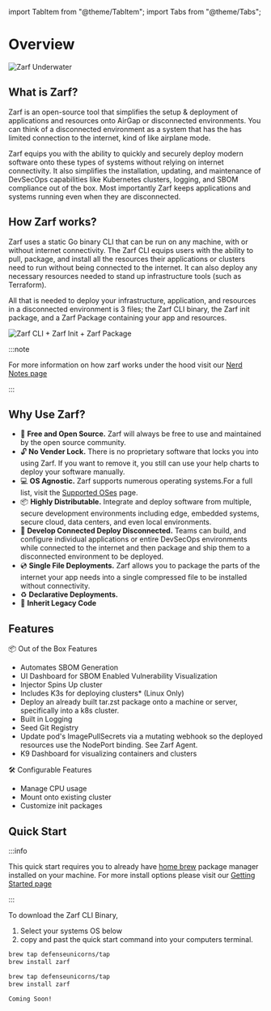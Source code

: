 import TabItem from "@theme/TabItem";
import Tabs from "@theme/Tabs";

# Overview

![Zarf Underwater](.images/Zarf%20Left%20Underwater%20-%20Behind%20rock.svg)

## What is Zarf?

Zarf is an open-source tool that simplifies the setup & deployment of applications and resources onto AirGap or disconnected environments. You can think of a disconnected environment as a system that has the has limited connection to the internet, kind of like airplane mode.

Zarf equips you with the ability to quickly and securely deploy modern software onto these types of systems without relying on internet connectivity. It also simplifies the installation, updating, and maintenance of DevSecOps capabilities like Kubernetes clusters, logging, and SBOM compliance out of the box. Most importantly Zarf keeps applications and systems running even when they are disconnected.

## How Zarf works?

Zarf uses a static Go binary CLI that can be run on any machine, with or without internet connectivity. The Zarf CLI equips users with the ability to pull, package, and install all the resources their applications or clusters need to run without being connected to the internet. It can also deploy any necessary resources needed to stand up infrastructure tools (such as Terraform).

All that is needed to deploy your infrastructure, application, and resources in a disconnected environment is 3 files; the Zarf CLI binary, the Zarf init package, and a Zarf Package containing your app and resources.

![Zarf CLI + Zarf Init + Zarf Package](.images/Zarf%20Files%20-%20%203%20Bubbles.svg)

:::note

For more information on how zarf works under the hood visit our [Nerd Notes page](./6-developer-guide/3-nerd-notes.md)

:::

## Why Use Zarf?

- 💸 **Free and Open Source.** Zarf will always be free to use and maintained by the open source community.
- 🔓 **No Vender Lock.** There is no proprietary software that locks you into using Zarf. If you want to remove it, you still can use your help charts to deploy your software manually.
- 💻 **OS Agnostic.** Zarf supports numerous operating systems.For a full list, visit the [Supported OSes](./5-operator-manual/90-supported-oses.md) page.
- 📦 **Highly Distributable.** Integrate and deploy software from multiple, secure development environments including edge, embedded systems, secure cloud, data centers, and even local environments.
- 🚀 **Develop Connected Deploy Disconnected.** Teams can build, and configure individual applications or entire DevSecOps environments while connected to the internet and then package and ship them to a disconnected environment to be deployed.
- 💿 **Single File Deployments.** Zarf allows you to package the parts of the internet your app needs into a single compressed file to be installed without connectivity.
- ♻️ **Declarative Deployments.**
- 🦖 **Inherit Legacy Code**

## Features

📦 Out of the Box Features

- Automates SBOM Generation
- UI Dashboard for SBOM Enabled Vulnerability Visualization
- Injector Spins Up cluster
- Includes K3s for deploying clusters\* (Linux Only)
- Deploy an already built tar.zst package onto a machine or server, specifically into a k8s cluster.
- Built in Logging
- Seed Git Registry
- Update pod's ImagePullSecrets via a mutating webhook so the deployed resources use the NodePort binding. See Zarf Agent.
- K9 Dashboard for visualizing containers and clusters

🛠️ Configurable Features

- Manage CPU usage
- Mount onto existing cluster
- Customize init packages

## Quick Start

:::info

This quick start requires you to already have [home brew](https://brew.sh/) package manager installed on your machine.
For more install options please visit our [Getting Started page](3-getting-started.md)

:::

To download the Zarf CLI Binary,

1.  Select your systems OS below
2.  copy and past the quick start command into your computers terminal.

<Tabs>
<TabItem value="macOS" label="macOS" default>

```bash
brew tap defenseunicorns/tap
brew install zarf
```

</TabItem>
<TabItem value="Linux" label="Linux">

```bash
brew tap defenseunicorns/tap
brew install zarf
```

</TabItem>
<TabItem value="Windows" label="Windows">

```bash
Coming Soon!
```

</TabItem>
</Tabs>
